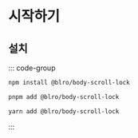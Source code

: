 # 시작하기

## 설치

::: code-group

```bash [npm]
npm install @blro/body-scroll-lock
```

```bash [pnpm]
pnpm add @blro/body-scroll-lock
```

```bash [yarn]
yarn add @blro/body-scroll-lock
```

:::
